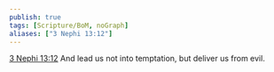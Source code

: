 ```yaml
---
publish: true
tags: [Scripture/BoM, noGraph]
aliases: ["3 Nephi 13:12"]
---
```

[3 Nephi 13:12](https://churchofjesuschrist.org/study/scriptures/bofm/3-ne/13?lang=eng&id=p12#p12) And lead us not into temptation, but deliver us from evil.
